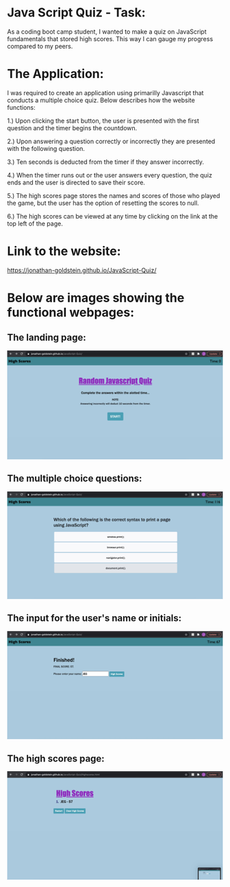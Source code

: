 # Java Script Quiz - Task:
As a coding boot camp student, I wanted to make a quiz on JavaScript fundamentals that stored high scores. This way I can gauge my progress compared to my peers.

# The Application:

I was required to create an application using primarilly Javascript that conducts a multiple choice quiz.  Below describes how the website functions:

1.) Upon clicking the start button, the user is presented with the first question and the timer begins the countdown. 

2.) Upon answering a question correctly or incorrectly they are presented with the following question.

3.) Ten seconds is deducted from the timer if they answer incorrectly.

4.) When the timer runs out or the user answers every question, the quiz ends and the user is directed to save their score.

5.) The high scores page stores the names and scores of those who played the game, but the user has the option of resetting the scores to null.

6.) The high scores can be viewed at any time by clicking on the link at the top left of the page.

# Link to the website:

https://jonathan-goldstein.github.io/JavaScript-Quiz/

# Below are images showing the functional webpages:

## The landing page:

![plot](./assets/images/Image1.jpeg)

## The multiple choice questions:

![plot](./assets/images/Image2.jpeg)

## The input for the user's name or initials:

![plot](./assets/images/Image3.jpeg)

## The high scores page:

![plot](./assets/images/Image4.jpeg)
